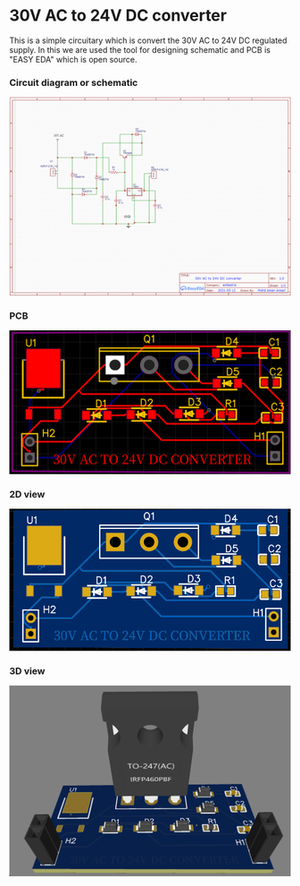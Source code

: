 
# 30V AC to 24V DC converter

This is a simple circuitary which is convert the 30V AC to 24V DC regulated supply.
In this we are used the tool for designing schematic and PCB is "EASY EDA" which is open source.


### Circuit diagram or schematic

![schematic!](schematic.PNG)

### PCB

![converter1D!](converter1D.PNG)

### 2D view

![converter2D!](converter2D.PNG)

### 3D view

![converter3D!](converter3D.PNG)